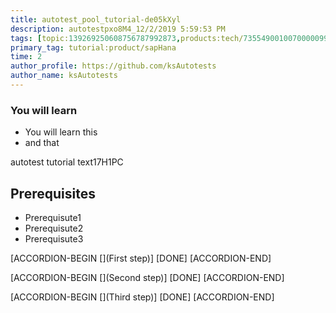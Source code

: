 ```yaml
---
title: autotest_pool_tutorial-de05kXyl
description: autotestpxo8M4_12/2/2019 5:59:53 PM
tags: [topic:139269250608756787992873,products:tech/73554900100700000996,tutorial:experience/advanced]
primary_tag: tutorial:product/sapHana
time: 2
author_profile: https://github.com/ksAutotests
author_name: ksAutotests
---
```

### You will learn
- You will learn this
- and that

autotest tutorial text17H1PC

## Prerequisites
- Prerequisute1
- Prerequisute2
- Prerequisute3

[ACCORDION-BEGIN [](First step)]
[DONE]
[ACCORDION-END]

[ACCORDION-BEGIN [](Second step)]
[DONE]
[ACCORDION-END]

[ACCORDION-BEGIN [](Third step)]
[DONE]
[ACCORDION-END]

